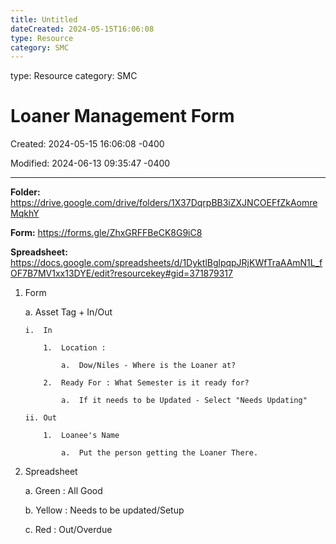 ```yaml
---
title: Untitled
dateCreated: 2024-05-15T16:06:08
type: Resource
category: SMC
---
```

type: Resource
category: SMC

# Loaner Management Form

Created: 2024-05-15 16:06:08 -0400

Modified: 2024-06-13 09:35:47 -0400

---

**Folder:** <https://drive.google.com/drive/folders/1X37DqrpBB3iZXJNCOEFfZkAomreMqkhY>

**Form:** <https://forms.gle/ZhxGRFFBeCK8G9iC8>

**Spreadsheet:** <https://docs.google.com/spreadsheets/d/1DyktlBglpqpJRjKWfTraAAmN1L_fOF7B7MV1xx13DYE/edit?resourcekey#gid=371879317>



1.  Form

    a.  Asset Tag + In/Out

        i.  In

            1.  Location :

                a.  Dow/Niles - Where is the Loaner at?

            2.  Ready For : What Semester is it ready for?

                a.  If it needs to be Updated - Select "Needs Updating"

        ii. Out

            1.  Loanee's Name

                a.  Put the person getting the Loaner There.

2.  Spreadsheet

    a.  Green : All Good

    b.  Yellow : Needs to be updated/Setup

    c.  Red : Out/Overdue
